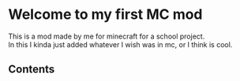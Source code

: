 Welcome to my first MC mod
====
This is a mod made by me for minecraft for a school project.  
In this I kinda just added whatever I wish was in mc, or I think is cool. 
  
  
Contents
---
